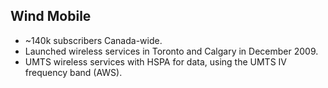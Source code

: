 Wind Mobile
-----------

* ~140k subscribers Canada-wide.
* Launched wireless services in Toronto and Calgary in December 2009.
* UMTS wireless services with HSPA for data, using the UMTS IV frequency band (AWS).
